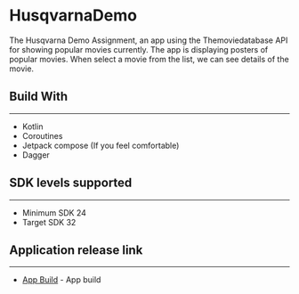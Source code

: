 # HusqvarnaDemo

The Husqvarna Demo Assignment, an app using the Themoviedatabase API for showing popular movies
currently. The app is displaying posters of popular movies. When select a movie from the list, we
can see details of the movie.

## Build With
--------------

- Kotlin
- Coroutines
- Jetpack compose (If you feel comfortable)
- Dagger

## SDK levels supported
--------------

- Minimum SDK 24
- Target SDK 32

## Application release link
--------------

- [App Build](https://github.com/hemantlatkar/HusqvarnaDemo/tree/main/app/release) - App build

